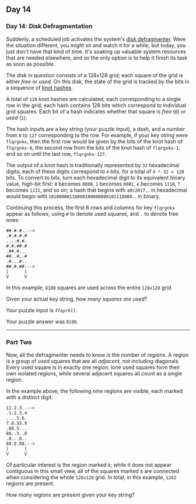 ## Day 14

### Day 14: Disk Defragmentation

Suddenly, a scheduled job activates the system's [disk defragmenter](https://en.wikipedia.org/wiki/Defragmentation).
Were the situation different, you might sit and watch it for a while, but today, you just don't have that kind
of time. It's soaking up valuable system resources that are needed elsewhere, and so the only option is to
help it finish its task as soon as possible.

The disk in question consists of a 128x128 grid; each square of the grid is either _free_ or _used_.
On this disk, the state of the grid is tracked by the bits in a sequence of
[knot hashes](http://adventofcode.com/2017/day/10).

A total of `128` knot hashes are calculated, each corresponding to a single row in the grid; each hash
contains 128 bits which correspond to individual grid squares. Each bit of a hash indicates whether that
square is _free_ (`0`) or _used_ (`1`).

The hash inputs are a key string (your puzzle input), a dash, and a number from `0` to `127` corresponding
to the row. For example, if your key string were `flqrgnkx`, then the first row would be given by the bits of
the knot hash of `flqrgnkx-0`, the second row from the bits of the knot hash of `flqrgnkx-1`, and so on until
the last row, `flqrgnkx-127`.

The output of a knot hash is traditionally represented by `32` hexadecimal digits; each of these digits
correspond to `4` bits, for a total of `4 * 32 = 128` bits. To convert to bits, turn each hexadecimal digit to
its equivalent binary value, high-bit first: `0` becomes `0000`, `1` becomes `0001`, `e` becomes `1110`, `f`
becomes `1111`, and so on; a hash that begins with `a0c2017`... in hexadecimal would begin with
`10100000110000100000000101110000`... in binary.

Continuing this process, the first 8 rows and columns for key `flqrgnkx` appear as follows, using `#` to
denote used squares, and `.` to denote free ones:

```
##.#.#..-->
.#.#.#.#
....#.#.
#.#.##.#
.##.#...
##..#..#
.#...#..
##.#.##.-->
|      |
V      V
```

In this example, `8108` squares are used across the entire `128x128` grid.

Given your actual key string, _how many squares are used_?

Your puzzle input is _`ffayrhll`_.

Your puzzle answer was `8190`.

---

### Part Two

Now, all the defragmenter needs to know is the number of _regions_. A region is a group of _used_
squares that are all _adjacent_, not including diagonals. Every used square is in exactly one region:
lone used squares form their own isolated regions, while several adjacent squares all count as a
single region.

In the example above, the following nine regions are visible, each marked with a distinct digit:

```
11.2.3..-->
.1.2.3.4
....5.6.
7.8.55.9
.88.5...
88..5..8
.8...8..
88.8.88.-->
|      |
V      V
```

Of particular interest is the region marked `8`; while it does not appear contiguous in this small
view, all of the squares marked `8` are connected when considering the whole `128x128` grid.
In total, in this example, `1242` regions are present.

_How many regions_ are present given your key string?
